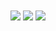 <img align='center' src='https://github-readme-stats.vercel.app/api?username=ryanmulready&show_icons=true&theme=onedark&hide_border=true' />

<img align='center' src='http://github-readme-streak-stats.herokuapp.com?user=ryanmulready&theme=onedark&hide_border=true' />

<img align='center' src='https://github-readme-stats.vercel.app/api/top-langs/?username=ryanmulready&layout=compact&theme=onedark&hide_border=true' />
